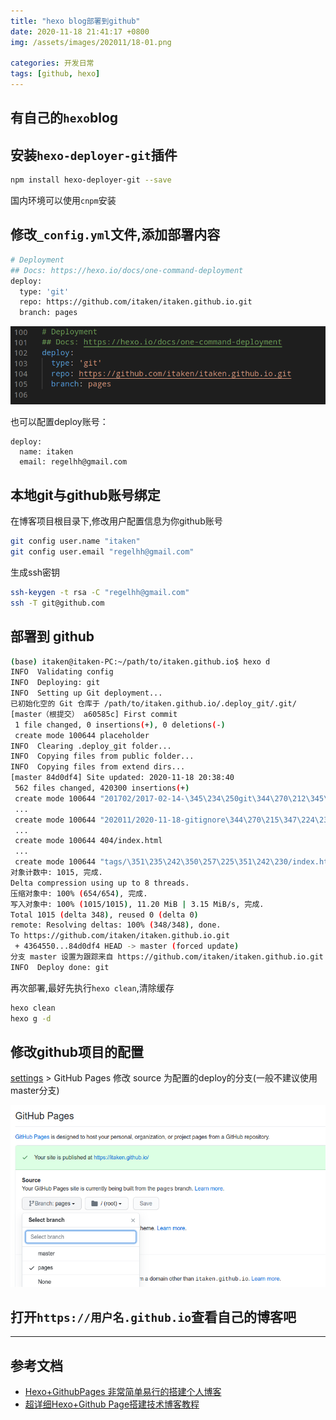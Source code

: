 ```yaml
---
title: "hexo blog部署到github"
date: 2020-11-18 21:41:17 +0800
img: /assets/images/202011/18-01.png

categories: 开发日常
tags: [github, hexo]
---
```


## 有自己的`hexo`blog

## 安装`hexo-deployer-git`插件

```bash
npm install hexo-deployer-git --save
```
国内环境可以使用`cnpm`安装

## 修改`_config.yml`文件,添加部署内容
```bash
# Deployment
## Docs: https://hexo.io/docs/one-command-deployment
deploy:
  type: 'git'
  repo: https://github.com/itaken/itaken.github.io.git
  branch: pages
```

![deploy配置](/assets/images/202011/18-01.png)

也可以配置deploy账号：

```
deploy:
  name: itaken
  email: regelhh@gmail.com
```

## 本地git与github账号绑定

在博客项目根目录下,修改用户配置信息为你github账号
```bash
git config user.name "itaken"
git config user.email "regelhh@gmail.com"
```

生成ssh密钥
```bash
ssh-keygen -t rsa -C "regelhh@gmail.com"
ssh -T git@github.com
```

## 部署到 github

```bash
(base) itaken@itaken-PC:~/path/to/itaken.github.io$ hexo d
INFO  Validating config
INFO  Deploying: git
INFO  Setting up Git deployment...
已初始化空的 Git 仓库于 /path/to/itaken.github.io/.deploy_git/.git/
[master（根提交） a60585c] First commit
 1 file changed, 0 insertions(+), 0 deletions(-)
 create mode 100644 placeholder
INFO  Clearing .deploy_git folder...
INFO  Copying files from public folder...
INFO  Copying files from extend dirs...
[master 84d0df4] Site updated: 2020-11-18 20:38:40
 562 files changed, 420300 insertions(+)
 create mode 100644 "201702/2017-02-14-\345\234\250git\344\270\212\345\273\272\347\253\213\350\207\252\345\267\261\347\232\204blog/index.html"
 ...
 create mode 100644 "202011/2020-11-18-gitignore\344\270\215\347\224\237\346\225\210/index.html"
 ...
 create mode 100644 404/index.html
 ...
 create mode 100644 "tags/\351\235\242\350\257\225\351\242\230/index.html"
对象计数中: 1015, 完成.
Delta compression using up to 8 threads.
压缩对象中: 100% (654/654), 完成.
写入对象中: 100% (1015/1015), 11.20 MiB | 3.15 MiB/s, 完成.
Total 1015 (delta 348), reused 0 (delta 0)
remote: Resolving deltas: 100% (348/348), done.
To https://github.com/itaken/itaken.github.io.git
 + 4364550...84d0df4 HEAD -> master (forced update)
分支 master 设置为跟踪来自 https://github.com/itaken/itaken.github.io.git 的远程分支 master。
INFO  Deploy done: git
```

再次部署,最好先执行`hexo clean`,清除缓存
```bash
hexo clean
hexo g -d
```

## 修改github项目的配置
[settings](https://github.com/itaken/itaken.github.io/settings) > GitHub Pages
修改 source 为配置的deploy的分支(一般不建议使用master分支)

![deploy](/assets/images/202011/18-02.png)

## 打开`https://用户名.github.io`查看自己的博客吧

---
## 参考文档
- [Hexo+GithubPages 非常简单易行的搭建个人博客](https://www.jianshu.com/p/860d3e0fff58)
- [超详细Hexo+Github Page搭建技术博客教程](https://segmentfault.com/a/1190000017986794)
